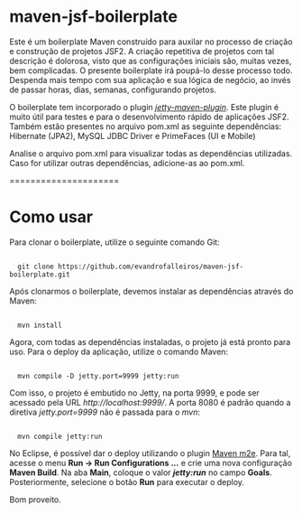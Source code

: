 maven-jsf-boilerplate
=====================

Este é um boilerplate Maven construído para auxilar no processo de criação e construção de projetos JSF2. A criação repetitiva de projetos com tal descrição é dolorosa, visto que as configurações iniciais são, muitas vezes, bem complicadas. O presente boilerplate irá poupá-lo desse processo todo. Despenda mais tempo com sua aplicação e sua lógica de negócio, ao invés de passar horas, dias, semanas, configurando projetos.<br>

O boilerplate tem incorporado o plugin <a href="http://www.eclipse.org/jetty/documentation/current/jetty-maven-plugin.html"><em>jetty-maven-plugin</em></a>. Este plugin é muito útil para testes e para o desenvolvimento rápido de aplicações JSF2. Também estão presentes no arquivo pom.xml as seguinte dependências: Hibernate (JPA2), MySQL JDBC Driver e PrimeFaces (UI e Mobile) <br>


Analise o arquivo pom.xml para visualizar todas as dependências utilizadas. Caso for utilizar outras dependências, adicione-as ao pom.xml.

=====================

<h1> Como usar </h1>

Para clonar o boilerplate, utilize o seguinte comando Git:

<code> 
  git clone https://github.com/evandrofalleiros/maven-jsf-boilerplate.git
</code>

Após clonarmos o boilerplate, devemos instalar as dependências através do Maven:

<code>
  mvn install
</code>

Agora, com todas as dependências instaladas, o projeto já está pronto para uso. Para o deploy da aplicação, utilize o comando Maven:

<code>
  mvn compile -D jetty.port=9999 jetty:run
</code>

Com isso, o projeto é embutido no Jetty, na porta 9999, e pode ser acessado pela URL <em>http://localhost:9999/</em>. A porta 8080 é padrão quando a diretiva <em>jetty.port=9999</em> não é passada para o <em>mvn</em>:

<code>
  mvn compile jetty:run
</code>

No Eclipse, é possível dar o deploy utilizando o plugin <a href="http://www.eclipse.org/m2e/">Maven m2e</a>. Para tal, acesse o menu <strong>Run -> Run Configurations ...</strong> e crie uma nova configuração <strong>Maven Build</strong>. Na aba <strong>Main</strong>, coloque o valor <strong><em>jetty:run</em></strong> no campo <strong>Goals</strong>. Posteriormente, selecione o botão <strong>Run</strong> para executar o deploy.

Bom proveito.

